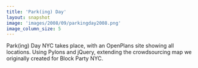 ```yaml
---
title: 'Park(ing) Day'
layout: snapshot
image: 'images/2008/09/parkingday2008.png'
image_column_size: 5
---
```


Park(ing) Day NYC takes place, with an OpenPlans site showing all locations. Using Pylons and jQuery, extending the crowdsourcing map we originally created for Block Party NYC. 
